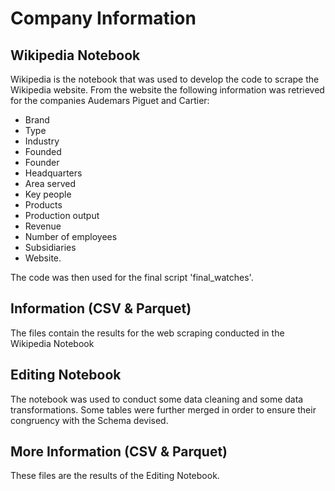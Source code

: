 # Company Information

## Wikipedia Notebook

Wikipedia is the notebook that was used to develop the code to scrape the Wikipedia website. From the website the following information was retrieved for the companies Audemars Piguet and Cartier: 

- Brand
- Type
- Industry
- Founded
- Founder
- Headquarters
- Area served
- Key people
- Products
- Production output
- Revenue
- Number of employees
- Subsidiaries
- Website.

The code was then used for the final script 'final_watches'.

## Information (CSV & Parquet)

The files contain the results for the web scraping conducted in the Wikipedia Notebook 

## Editing Notebook

The notebook was used to conduct some data cleaning and some data transformations. Some tables were further merged in order to ensure their congruency with the Schema devised.

## More Information (CSV & Parquet)

These files are the results of the Editing Notebook.
